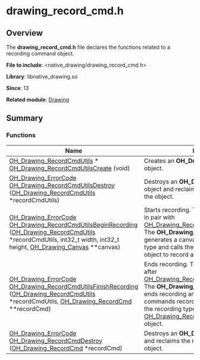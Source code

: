 # drawing_record_cmd.h


## Overview

The **drawing_record_cmd.h** file declares the functions related to a recording command object.

**File to include**: &lt;native_drawing/drawing_record_cmd.h&gt;

**Library**: libnative_drawing.so

**Since**: 13

**Related module**: [Drawing](_drawing.md)


## Summary


### Functions

| Name| Description| 
| -------- | -------- |
| [OH_Drawing_RecordCmdUtils](_drawing.md#oh_drawing_recordcmdutils) \* [OH_Drawing_RecordCmdUtilsCreate](_drawing.md#oh_drawing_recordcmdutilscreate) (void) | Creates an **OH_Drawing_RecordCmdUtils** object.| 
| [OH_Drawing_ErrorCode](_drawing.md#oh_drawing_errorcode) [OH_Drawing_RecordCmdUtilsDestroy](_drawing.md#oh_drawing_recordcmdutilsdestroy) ([OH_Drawing_RecordCmdUtils](_drawing.md#oh_drawing_recordcmdutils) \*recordCmdUtils) | Destroys an **OH_Drawing_RecordCmdUtils** object and reclaims the memory occupied by the object.| 
| [OH_Drawing_ErrorCode](_drawing.md#oh_drawing_errorcode) [OH_Drawing_RecordCmdUtilsBeginRecording](_drawing.md#oh_drawing_recordcmdutilsbeginrecording) ([OH_Drawing_RecordCmdUtils](_drawing.md#oh_drawing_recordcmdutils) \*recordCmdUtils, int32_t width, int32_t height, [OH_Drawing_Canvas](_drawing.md#oh_drawing_canvas) \*\*canvas) | Starts recording. This function must be used in pair with [OH_Drawing_RecordCmdUtilsFinishRecording](_drawing.md#oh_drawing_recordcmdutilsfinishrecording).<br>The **OH_Drawing_RecordCmdUtils** object generates a canvas object of the recording type and calls the interface of the drawing object to record all drawing commands.| 
| [OH_Drawing_ErrorCode](_drawing.md#oh_drawing_errorcode) [OH_Drawing_RecordCmdUtilsFinishRecording](_drawing.md#oh_drawing_recordcmdutilsfinishrecording) ([OH_Drawing_RecordCmdUtils](_drawing.md#oh_drawing_recordcmdutils) \*recordCmdUtils, [OH_Drawing_RecordCmd](_drawing.md#oh_drawing_recordcmd) \*\*recordCmd) | Ends recording. This function must be called after [OH_Drawing_RecordCmdUtilsBeginRecording](_drawing.md#oh_drawing_recordcmdutilsbeginrecording).<br>The **OH_Drawing_RecordCmdUtils** object ends recording and stores the drawing commands recorded by the canvas object of the recording type into the generated [OH_Drawing_RecordCmdUtilsBeginRecording](_drawing.md#oh_drawing_recordcmdutilsbeginrecording) object.| 
| [OH_Drawing_ErrorCode](_drawing.md#oh_drawing_errorcode) [OH_Drawing_RecordCmdDestroy](_drawing.md#oh_drawing_recordcmddestroy) ([OH_Drawing_RecordCmd](_drawing.md#oh_drawing_recordcmd) \*recordCmd) | Destroys an **OH_Drawing_RecordCmd** object and reclaims the memory occupied by the object.| 
